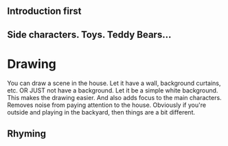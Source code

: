 ## Introduction first

## Side characters. Toys. Teddy Bears...

# Drawing

You can draw a scene in the house. Let it have a wall, background curtains, etc. 
OR JUST not have a background. Let it be a simple white background. This makes the drawing easier. And also adds focus to the main characters. Removes noise from paying attention to the house. 
Obviously if you're outside and playing in the backyard, then things are a bit different. 

## Rhyming

